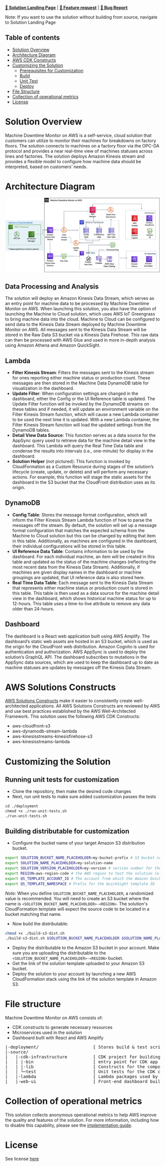 **[🚀 Solution Landing Page](aws.amazon.com/solutions/implementations/machine-downtime-monitor-on-aws/)** | **[🚧 Feature request](https://github.com/aws-solutions/machine-downtime-monitor-on-aws/issues/new?assignees=&labels=feature-request%2C+enhancement&template=feature_request.md&title=)** | **[🐛 Bug Report](https://github.com/aws-solutions/machine-downtime-monitor-on-aws/issues/new?assignees=&labels=bug%2C+triage&template=bug_report.md&title=)**

Note: If you want to use the solution without building from source, navigate to Solution Landing Page

## Table of contents

- [Solution Overview](#solution-overview)
- [Architecture Diagram](#architecture-diagram)
- [AWS CDK Constructs](#aws-solutions-constructs)
- [Customizing the Solution](#customizing-the-solution)
  - [Prerequisites for Customization](#prerequisites-for-customization)
  - [Build](#build)
  - [Unit Test](#unit-test)
  - [Deploy](#deploy)
- [File Structure](#file-structure)
- [Collection of operational metrics](#collection-of-operational-metrics)
- [License](#license)

<a name="solution-overview"></a>
# Solution Overview
Machine Downtime Monitor on AWS is a self-service, cloud solution that customers can utilize to monitor their machines for breakdowns on factory floors. The solution connects to machines on a factory floor via the OPC-DA protocol and provides a near real-time view of machines statuses across lines and factories. The solution deploys Amazon Kinesis stream and provides a flexible model to configure how machine data should be interpreted, based on customers’ needs. 

<a name="architecture-diagram"></a>
# Architecture Diagram
![Architecture](architecture.png)
## Data Processing and Analysis
The solution will deploy an Amazon Kinesis Data Stream, which serves as an entry point for machine data to be processed by Machine Downtime Monitor on AWS. When launching this solution, you also have the option of launching  the Machine to Cloud solution, which uses AWS IoT Greengrass to bring machine data into the cloud. Machine to Cloud can be configured to send data to the Kinesis Data Stream deployed by Machine Downtime Monitor on AWS. All messages sent to the Kinesis Data Stream will be stored in the Raw Data S3 bucket via a Kinesis Data Firehose. This raw data can then be processed with AWS Glue and used in more in-depth analysis using Amazon Athena and Amazon QuickSight.
## Lambda
* **Filter Kinesis Stream**: Filters the messages sent to the Kinesis stream for ones reporting either machine status or production count. These messages are then stored in the Machine Data DynamoDB table for visualization in the dashboard. 
* **Update Filter**: When configuration settings are changed in the dashboard, either the Config or the UI Reference table is updated. The Update Filter function will be invoked by the DynamoDB streams on these tables and if needed, it will update an environment variable on the Filter Kinesis Stream function, which will cause a new Lambda container to be used the next time it is updated. With a new Lambda container, the Filter Kinesis Stream function will load the updated settings from the DynamoDB tables.
* **Detail View Data Source**: This function serves as a data source for the AppSync query used to retrieve data for the machine detail view in the dashboard. This Lambda will query the Real Time Data table and condense the results into intervals (i.e., one-minute) for display in the dashboard.
* **Solution Helper** (not pictured): This function is invoked by CloudFormation as a Custom Resource during stages of the solution’s lifecycle (create, update, or delete) and will perform any necessary actions. For example, this function will stage the static assets for the dashboard in the S3 bucket that the CloudFront distribution uses as its origin.
## DynamoDB
* **Config Table**: Stores the message format configuration, which will inform the Filter Kinesis Stream Lambda function of how to parse the messages off the stream. By default, the solution will set up a message format configuration that matches the expected schema from the Machine to Cloud solution but this can be changed by editing that item in this table. Additionally, as machines are configured in the dashboard, their individual configurations will be stored in this table.
* **UI Reference Data Table**: Contains information to be used by the dashboard. For each individual machine, an item will be created in this table and updated as the status of the machine changes (reflecting the most recent data from the Kinesis Data Stream). Additionally, if machines are given display names in the dashboard or machine groupings are updated, that UI reference data is also stored here.
* **Real Time Data Table**: Each message sent to the Kinesis Data Stream that represents either machine status or production count is stored in this table. This table is then used as a data source for the machine detail view in the dashboard, which shows historical machine status for up to 12-hours. This table uses a time-to-live attribute to remove any data older than 24-hours.
## Dashboard
The dashboard is a React web application built using AWS Amplify. The dashboard’s static web assets are hosted in an S3 bucket, which is used as the origin for the CloudFront web distribution. Amazon Cognito is used for authentication and authorization. AWS AppSync is used to deploy the solution’s GraphQL API. The dashboard subscribes to mutations in the AppSync data sources, which are used to keep the dashboard up to date as machine statuses are updates by messages off the Kinesis Data Stream.

<a name="aws-solutions-constructs"></a>
# AWS Solutions Constructs
[AWS Solutions Constructs](https://aws.amazon.com/solutions/constructs/) make it easier to consistently create well-architected applications. All AWS Solutions Constructs are reviewed by AWS and use best practices established by the AWS Well-Architected Framework. This solution uses the following AWS CDK Constructs:
* aws-cloudfront-s3
* aws-dynamodb-stream-lambda
* aws-kinesisstreams-kinesisfirehose-s3
* aws-kinesisstreams-lambda

<a name="customizing-the-solution"></a>
# Customizing the Solution

## Running unit tests for customization
* Clone the repository, then make the desired code changes
* Next, run unit tests to make sure added customization passes the tests
```
cd ./deployment
chmod +x ./run-unit-tests.sh
./run-unit-tests.sh
```

## Building distributable for customization
* Configure the bucket name of your target Amazon S3 distribution bucket.
```bash
export SOLUTION_BUCKET_NAME_PLACEHOLDER=my-bucket-prefix # S3 bucket name prefix
export SOLUTION_NAME_PLACEHOLDER=my-solution-name
export SOLUTION_VERSION_PLACEHOLDER=my-version # version number for the customized code
export REGION=aws-region-code # the AWS region to test the solution (e.g. us-east-1)
export QS_TEMPLATE_ACCOUNT_ID # The account from which the Amazon QuickSight templates should be sourced for Amazon QuickSight Analysis and Dashboard creation
export QS_TEMPLATE_NAMESPACE # Prefix for the QuickSight template ID
```
_Note:_ When you define `SOLUTION_BUCKET_NAME_PLACEHOLDER`, a randomized value is recommended. You will need to create an S3 bucket where the name is `<SOLUTION_BUCKET_NAME_PLACEHOLDER>-<REGION>`. The solution's CloudFormation template will expect the source code to be located in a bucket matching that name.

* Now build the distributable:
```bash
chmod +x ./build-s3-dist.sh
./build-s3-dist.sh $SOLUTION_BUCKET_NAME_PLACEHOLDER $SOLUTION_NAME_PLACEHOLDER $SOLUTION_VERSION_PLACEHOLDER $QS_TEMPLATE_ACCOUNT_ID $QS_TEMPLATE_NAMESPACE
```

* Deploy the distributable to the Amazon S3 bucket in your account. Make sure you are uploading the distributable to the `<SOLUTION_BUCKET_NAME_PLACEHOLDER>-<REGION>` bucket.
* Get the link of the solution template uploaded to your Amazon S3 bucket.
* Deploy the solution to your account by launching a new AWS CloudFormation stack using the link of the solution template in Amazon S3.

<a name="file-structure"></a>
# File structure

Machine Downtime Monitor on AWS consists of:
- CDK constructs to generate necessary resources
- Microservices used in the solution
- Dashboard built with React and AWS Amplify

<pre>
|-deployment/                     [ Stores build & test scripts and will contain directories for assets following a custom build ]
|-source/
|   |-cdk-infrastructure          [ CDK project for building the solution's infrastructure ]
|   | |-bin                       [ entry point for CDK app ]
|   | |-lib                       [ Constructs for the components of the solution ]
|   | └─test                      [ Unit tests for the CDK constructs ]
|   |-lambda                      [ Lambda packages used by the solution ]
|   |-web-ui                      [ Front-end dashboard built with React and AWS Amplify ]
</pre>

<a name="collection-of-operational-metrics"></a>
# Collection of operational metrics

This solution collects anonymous operational metrics to help AWS improve the quality and features of the solution. For more information, including how to disable this capability, please see the [implementation guide](https://docs.aws.amazon.com/solutions/latest/machine-downtime-monitor-on-aws/collection-of-operational-metrics.html).

<a name="license"></a>
# License

See license [here](https://github.com/aws-solutions/machine-downtime-monitor-on-aws/blob/master/LICENSE) 
